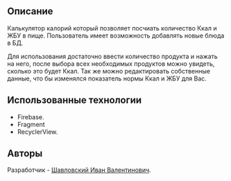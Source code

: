 ## Описание

Калькулятор калорий который позволяет посчиать количество Ккал и ЖБУ в пище. Пользователь имеет возможность добавлять новые блюда в БД. 

Для использования достаточно ввести количество продукта и нажать на него, после выбора всех необходимых продуктов можно увидеть, сколько это будет Ккал. Так же можно редактировать собственные данные, что бы изменялся показатель нормы Ккал и ЖБУ для Вас.

## Использованные технологии 

- Firebase.
- Fragment
- RecyclerView.

## Авторы

Разработчик - [Шавловский Иван Валентинович](https://vk.com/shavlovsky98).

